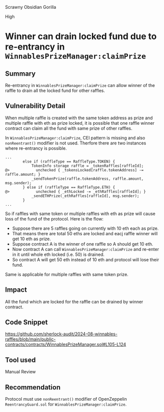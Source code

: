 Scrawny Obsidian Gorilla

High

# Winner can drain locked fund due to re-entrancy in `WinnablesPrizeManager:claimPrize`

## Summary

Re-entrancy in `WinnablesPrizeManager:claimPrize` can allow winner of the raffle to drain all the locked fund for other raffles.

## Vulnerability Detail

When multiple raffle is created with the same token address as prize and multiple raffle with eth as prize locked, it is possible that one raffle winner contract can claim all the fund with same prize of other raffles.

In `WinnablesPrizeManager:claimPrize`, CEI pattern is missing and also `nonReentrant()` modifier is not used. Therfore there are two instances where re-entrancy is possible.

```solodity
...
        else if (raffleType == RaffleType.TOKEN) {
            TokenInfo storage raffle = _tokenRaffles[raffleId];
@>            unchecked { _tokensLocked[raffle.tokenAddress] -= raffle.amount; }
            _sendTokenPrize(raffle.tokenAddress, raffle.amount, msg.sender);
        } else if (raffleType == RaffleType.ETH) {
@>            unchecked { _ethLocked -= _ethRaffles[raffleId]; }
            _sendETHPrize(_ethRaffles[raffleId], msg.sender);
        }
...
```
So if raffles with same token or multiple raffles with eth as prize will cause loss of the fund of the protocol. Here is the flow:
- Suppose there are 5 raffles going on currently with 10 eth each as prize.
- That means there are total 50 eths are locked and eacj raffle winner will get 10 eth as prize.
- Suppose contract A is the winner of one raffle so A should get 10 eth.
- Now contract A can call `WinnablesPrizeManager:claimPrize` and re-enter in it until whole eth locked (i.e. 50) is drained.
- So contract A will get 50 eth instead of 10 eth and protocol will lose their fund.

Same is applicable for multiple raffles with same token prize.

## Impact

All the fund which are locked for the raffle can be drained by winner contract.

## Code Snippet

https://github.com/sherlock-audit/2024-08-winnables-raffles/blob/main/public-contracts/contracts/WinnablesPrizeManager.sol#L105-L124

## Tool used

Manual Review

## Recommendation

Protocol must use `nonReentrant()` modifier of OpenZeppelin `ReentrancyGuard.sol` for `WinnablesPrizeManager:claimPrize`.
